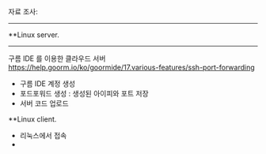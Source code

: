 자료 조사:
- - -
**Linux server.
- - - 
구름 IDE 를 이용한 클라우드 서버 
https://help.goorm.io/ko/goormide/17.various-features/ssh-port-forwarding

* 구름 IDE 계정 생성
* 포드포워드 생성 : 생성된 아이피와 포트 저장
* 서버 코드 업로드 

**Linux client.
* 리눅스에서 접속
* 
